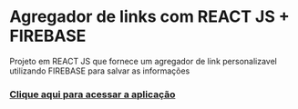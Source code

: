 # Agregador de links com REACT JS + FIREBASE

Projeto em REACT JS que fornece um agregador de link personalizavel utilizando FIREBASE para salvar as informações



### [Clique aqui para acessar a aplicação](https://lhs-dev.netlify.app/)

